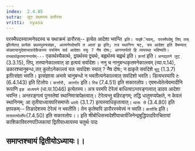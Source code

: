 ```yaml
---
index:  2.4.85
sutra:  लुटः प्रथमस्य डारौरसः
vritti:  nyasa
---
```


परस्मैपदस्यात्मनेपदस्य च यथाक्रमं डारौरस्-- इत्येत आदेशा भवन्ति` इति। यद्#ेयवम्, परस्मैपदेषु तिप् तस् झीत्येतत् प्रत्येकं प्रथमपुरुषसंज्ञा, आत्मनेपदेष्वपि त आतां झ इति; तत्र स्थानिनः षट्, त्रय आदेशा इति वैषम्यात् संख्यायानुदेशाभावादेकैकस्य पर्यायेण सर्व आदेशाः स्युः ? नैष दोषः; आनन्तर्यतो हि व्ययस्था भविष्यति। तच्चार्थकृतमानन्तर्यम्---` एकार्थस्यैकार्थः, द्वयर्थस्य द्व्यर्थः, बह्वर्थस्य बह्वर्थ इति। `कर्त्ता` इति। `अनद्यतने लुट्` (3.3.15), तिप्, तस्यानेकाल्त्वात् डा इत्ययं सर्वादेशः। ननु च नानुबन्धकृतमनेकाल्त्वम् (व्या.प.14), डकारश्चानुबन्धः,तत् कुतोऽनेकाल्त्वं यतः सर्वादेशः स्यात् ? नैष दोषः; न ह्यकृते सर्वादेशे `चुटू` (1.3.7) इतीत्संज्ञा भवति। इत्संज्ञाया अभावे चानुबन्धो न भवतीत्यनेकाल्त्वात् सर्वादेशो भवति। डित्यभस्यापि `टेः` (6.4.143) इति टिलोपः। `कर्त्तारौ, कार्त्तारः` इति। `रिच` (7.4.51) इति सकारलोपः। एवमध्येतेत्येवमादीनि रूपाणि `इङ अध्ययने` (धा.पा.1046) इत्येतस्य। अत्र परमपि टेरेत्वं बाधित्वाऽन्तरङ्गत्वात् डादय आदेशा भवन्ति। अन्तरङ्गत्वं पुनस्तेषां स्थानिमात्रापेक्षत्वात्। टेरेत्वन्तु बहिरङ्गम्; तद्धि धातुमप्यपेक्षते, न केवलं स्थानिनम्; आ तृतीयाध्यायपरिसमाप्तेः `धातोः` (3.1.7) इत्यस्याधिकृतत्वात्। `थासः से` (3.4.80) इति ज्ञापकम्-- तिङादेशस्य टेरेत्वं न भवतीति। तेन कृतेष्वपि डारौरस्स्वेत्त्वं न भवति। `कर्त्तासि` इति। `तासस्त्योर्लोपः`(7.4.50) इति सकारलोपः।।
इति श्रीबोधिसत्त्वदेशीयाचार्यजिनेन्द्रबुद्धिपादविरचितायां
काशिकाविवरणपञ्जिकायां
द्वितीयाध्यायस्य
चतुर्थः पादः


समाप्तश्चायं द्वितीयोऽध्यायः।।
----------------------------------


